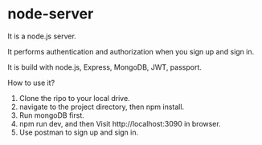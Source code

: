 # node-server

It is a node.js server.

It performs authentication and authorization when you sign up and sign in.

It is build with node.js, Express, MongoDB, JWT, passport.

How to use it?

1)  Clone the ripo to your local drive.
2)  navigate to the project directory, then npm install.
3)  Run mongoDB first.
3)  npm run dev, and then Visit http://localhost:3090 in browser.
4)  Use postman to sign up and sign in.
